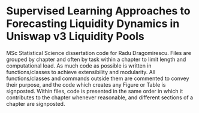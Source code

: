 # Supervised Learning Approaches to Forecasting Liquidity Dynamics in Uniswap v3 Liquidity Pools
MSc Statistical Science dissertation code for Radu Dragomirescu. Files are grouped by chapter and often by task within a chapter to limit length and computational load. As much code as possible is written in functions/classes to achieve extensibility and modularity. All functions/classes and commands outside them are commented to convey their purpose, and the code which creates any Figure or Table is signposted. Within files, code is presented in the same order in which it contributes to the chapter whenever reasonable, and different sections of a chapter are signposted. 
